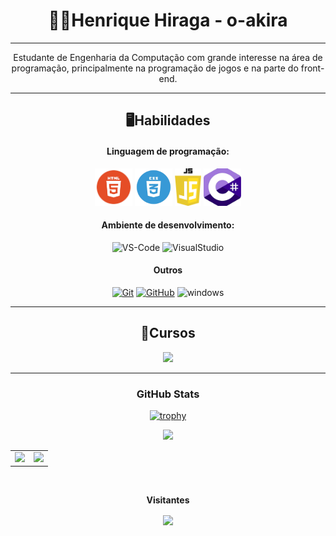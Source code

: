 <!--
**o-akira/o-akira** is a ✨ _special_ ✨ repository because its `README.md` (this file) appears on your GitHub profile.

Here are some ideas to get you started:

- 🔭 I’m currently working on ...
- 🌱 I’m currently learning ...
- 👯 I’m looking to collaborate on ...
- 🤔 I’m looking for help with ...
- 💬 Ask me about ...
- 📫 How to reach me: ...
- 😄 Pronouns: ...
- ⚡ Fun fact: ...
-->
<div align = "center">

# 🧑‍💻Henrique Hiraga - o-akira

---

Estudante de Engenharia da Computação com grande interesse na área de programação, principalmente na programação de jogos e na parte do front-end.

---

## 🖥️Habilidades

#### Linguagem de programação:
<img src="https://github.com/o-akira/o-akira/blob/main/img/html.png" height="60"/>
<img src="https://github.com/o-akira/o-akira/blob/main/img/css.png" height="60"/>
<img src="https://github.com/o-akira/o-akira/blob/main/img/javascript.png" height="60"/>
<img src="https://github.com/o-akira/o-akira/blob/main/img/csharp.png" height="60"/>

#### Ambiente de desenvolvimento:
![VS-Code](https://img.shields.io/badge/VSCode-0078D4?style=for-the-badge&logo=visual%20studio%20code&logoColor=white)
![VisualStudio](https://img.shields.io/badge/Visual_Studio-5C2D91?style=for-the-badge&logo=visual%20studio&logoColor=white)

#### Outros
[![Git](https://img.shields.io/badge/Git-000?style=for-the-badge&logo=git&logoColor=E94D5F)](https://git-scm.com/doc)
[![GitHub](https://img.shields.io/badge/GitHub-000?style=for-the-badge&logo=github&logoColor=30A3DC)](https://docs.github.com/)
![windows](https://img.shields.io/badge/Windows-0078D6?style=for-the-badge&logo=windows&logoColor=white)

---

## 📖Cursos
[<img src="https://www.alura.com.br/assets/api/cursos/logica-programacao-mergulhe-programacao-javascript.svg" height="50"></a>](https://cursos.alura.com.br/certificate/e0cf051e-5db3-422f-aa81-eb34cccc979c?lang=pt_BR)

---

### GitHub Stats
[![trophy](https://github-profile-trophy.vercel.app/?username=o-akira&theme=onedark&no-frame=true&row=2&column=3)](https://github.com/ryo-ma/github-profile-trophy)

<img src="https://capsule-render.vercel.app/api?type=waving&color=gradient&height=130&width=200%&section=footer"/>

<table cellpadding="0">
  <tr style="padding: 0">
    <!-- GitHub Stats Card -->  
    <td valign="top"><img height="200" src="https://github-readme-stats.vercel.app/api?username=o-akira&show_icons=true&theme=radical#gh-dark-mode-only"/></td>
    <!-- GitHub Top Language Card -->
    <td valign="top"><img height="200" src="https://github-readme-stats.vercel.app/api/top-langs/?username=o-akira&layout=compact&theme=radical&custom_title=Languages"/></td>
  </tr>
</table>

<div align="center">
<br><p align="centre"><b>Visitantes</b></p>  
<p align="center"><img align="center" src="https://profile-counter.glitch.me/{o-akira}/count.svg" /></p> 
</div>
